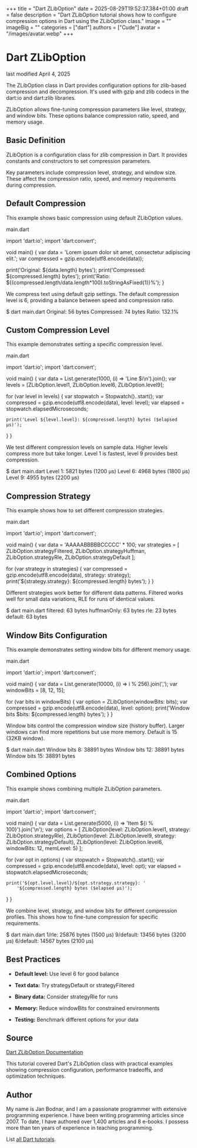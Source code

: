 +++
title = "Dart ZLibOption"
date = 2025-08-29T19:52:37.384+01:00
draft = false
description = "Dart ZLibOption tutorial shows how to configure compression options in Dart using the ZLibOption class."
image = ""
imageBig = ""
categories = ["dart"]
authors = ["Cude"]
avatar = "/images/avatar.webp"
+++

# Dart ZLibOption

last modified April 4, 2025

The ZLibOption class in Dart provides configuration options for
zlib-based compression and decompression. It's used with gzip and
zlib codecs in the dart:io and dart:zlib
libraries.

ZLibOption allows fine-tuning compression parameters like level, strategy, and
window bits. These options balance compression ratio, speed, and memory usage.

## Basic Definition

ZLibOption is a configuration class for zlib compression in Dart.
It provides constants and constructors to set compression parameters.

Key parameters include compression level, strategy, and window size. These affect
the compression ratio, speed, and memory requirements during compression.

## Default Compression

This example shows basic compression using default ZLibOption values.

main.dart
  

import 'dart:io';
import 'dart:convert';

void main() {
  var data = 'Lorem ipsum dolor sit amet, consectetur adipiscing elit.';
  var compressed = gzip.encode(utf8.encode(data));
  
  print('Original: ${data.length} bytes');
  print('Compressed: ${compressed.length} bytes');
  print('Ratio: ${(compressed.length/data.length*100).toStringAsFixed(1)}%');
}

We compress text using default gzip settings. The default compression level is
6, providing a balance between speed and compression ratio.

$ dart main.dart
Original: 56 bytes
Compressed: 74 bytes
Ratio: 132.1%

## Custom Compression Level

This example demonstrates setting a specific compression level.

main.dart
  

import 'dart:io';
import 'dart:convert';

void main() {
  var data = List.generate(1000, (i) =&gt; 'Line $i\n').join();
  var levels = [ZLibOption.level1, ZLibOption.level6, ZLibOption.level9];
  
  for (var level in levels) {
    var stopwatch = Stopwatch()..start();
    var compressed = gzip.encode(utf8.encode(data), level: level);
    var elapsed = stopwatch.elapsedMicroseconds;
    
    print('Level ${level.level}: ${compressed.length} bytes ($elapsed μs)');
  }
}

We test different compression levels on sample data. Higher levels compress more
but take longer. Level 1 is fastest, level 9 provides best compression.

$ dart main.dart
Level 1: 5821 bytes (1200 μs)
Level 6: 4968 bytes (1800 μs)
Level 9: 4955 bytes (2200 μs)

## Compression Strategy

This example shows how to set different compression strategies.

main.dart
  

import 'dart:io';
import 'dart:convert';

void main() {
  var data = 'AAAAABBBBBCCCCC' * 100;
  var strategies = [
    ZLibOption.strategyFiltered,
    ZLibOption.strategyHuffman,
    ZLibOption.strategyRle,
    ZLibOption.strategyDefault
  ];
  
  for (var strategy in strategies) {
    var compressed = gzip.encode(utf8.encode(data), strategy: strategy);
    print('${strategy.strategy}: ${compressed.length} bytes');
  }
}

Different strategies work better for different data patterns. Filtered works well
for small data variations, RLE for runs of identical values.

$ dart main.dart
filtered: 63 bytes
huffmanOnly: 63 bytes
rle: 23 bytes
default: 63 bytes

## Window Bits Configuration

This example demonstrates setting window bits for different memory usage.

main.dart
  

import 'dart:io';
import 'dart:convert';

void main() {
  var data = List.generate(10000, (i) =&gt; i % 256).join(',');
  var windowBits = [8, 12, 15];
  
  for (var bits in windowBits) {
    var option = ZLibOption(windowBits: bits);
    var compressed = gzip.encode(utf8.encode(data), level: option);
    print('Window bits $bits: ${compressed.length} bytes');
  }
}

Window bits control the compression window size (history buffer). Larger windows
can find more repetitions but use more memory. Default is 15 (32KB window).

$ dart main.dart
Window bits 8: 38891 bytes
Window bits 12: 38891 bytes
Window bits 15: 38891 bytes

## Combined Options

This example shows combining multiple ZLibOption parameters.

main.dart
  

import 'dart:io';
import 'dart:convert';

void main() {
  var data = List.generate(5000, (i) =&gt; 'Item ${i % 100}').join('\n');
  var options = [
    ZLibOption(level: ZLibOption.level1, strategy: ZLibOption.strategyRle),
    ZLibOption(level: ZLibOption.level9, strategy: ZLibOption.strategyDefault),
    ZLibOption(level: ZLibOption.level6, windowBits: 12, memLevel: 5)
  ];
  
  for (var opt in options) {
    var stopwatch = Stopwatch()..start();
    var compressed = gzip.encode(utf8.encode(data), level: opt);
    var elapsed = stopwatch.elapsedMicroseconds;
    
    print('${opt.level.level}/${opt.strategy.strategy}: '
        '${compressed.length} bytes ($elapsed μs)');
  }
}

We combine level, strategy, and window bits for different compression profiles.
This shows how to fine-tune compression for specific requirements.

$ dart main.dart
1/rle: 25876 bytes (1500 μs)
9/default: 13456 bytes (3200 μs)
6/default: 14567 bytes (2100 μs)

## Best Practices

- **Default level:** Use level 6 for good balance

- **Text data:** Try strategyDefault or strategyFiltered

- **Binary data:** Consider strategyRle for runs

- **Memory:** Reduce windowBits for constrained environments

- **Testing:** Benchmark different options for your data

## Source

[Dart ZLibOption Documentation](https://api.dart.dev/stable/dart-io/ZLibOption-class.html)

This tutorial covered Dart's ZLibOption class with practical examples showing
compression configuration, performance tradeoffs, and optimization techniques.

## Author

My name is Jan Bodnar, and I am a passionate programmer with extensive
programming experience. I have been writing programming articles since 2007.
To date, I have authored over 1,400 articles and 8 e-books. I possess more
than ten years of experience in teaching programming.

List [all Dart tutorials](/dart/).
